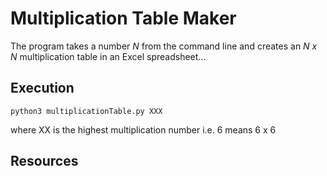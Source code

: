 # Multiplication Table Maker

The program takes a number *N* from the command line and creates an *N x N* multiplication table in an Excel spreadsheet...

## Execution

	python3 multiplicationTable.py XXX

where XX is the highest multiplication number i.e. 6 means 6 x 6

## Resources

